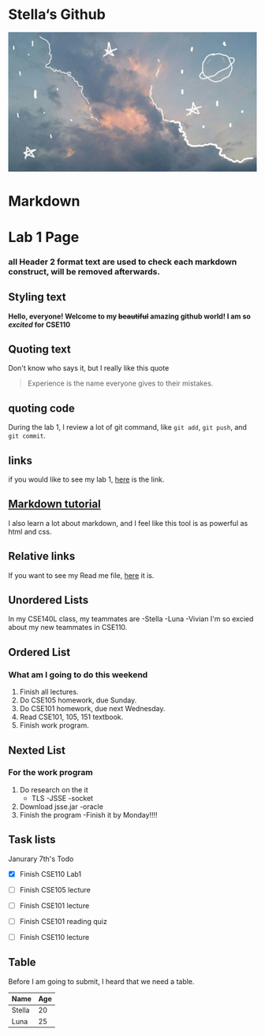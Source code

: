 # Stella‘s Github
![Image of sky](IMG_1525.JPG)

# Markdown 

# Lab 1 Page
### all Header 2 format text are used to check each markdown construct, will be removed afterwards.

## Styling text

**Hello, everyone! Welcome to my ~~beautiful~~ amazing github world! I am so _excited_ for CSE110**



## Quoting text
Don't know who says it, but I really like this quote
>Experience is the name everyone gives to their mistakes.

## quoting code
During the lab 1, I review a lot of git command, like `git add`, `git push`, and `git commit`.

## links
if you would like to see my lab 1, [here](https://github.com/jmaStella/cse110-lab1) is the link.


## [Markdown tutorial](https://docs.github.com/en/free-pro-team@latest/github/writing-on-github/basic-writing-and-formatting-syntax)
I also learn a lot about markdown, and I feel like this tool is as powerful as html and css.

## Relative links
If you want to see my Read me file, [here](README.md) it is.


## Unordered Lists 
In my CSE140L class, my teammates are
-Stella
-Luna
-Vivian
I'm so excied about my new teammates in CSE110.

## Ordered List
### What am I going to do this weekend
1. Finish all lectures.
2. Do CSE105 homework, due Sunday.
3. Do CSE101 homework, due next Wednesday.
4. Read CSE101, 105, 151 textbook.
5. Finish work program.

## Nexted List
### For the work program
1. Do research on the it
    - TLS
    -JSSE
    -socket
2. Download jsse.jar
    -oracle
3. Finish the program
    -Finish it by Monday!!!!

## Task lists
Janurary 7th's Todo
- [x] Finish CSE110 Lab1
- [ ] Finish CSE105 lecture
- [ ] Finish CSE101 lecture
- [ ] Finish CSE101 reading quiz
- [ ] Finish CSE110 lecture


## Table
Before I am going to submit, I heard that we need a table.
<table>
<thead>
<tr>
<th>Name</th>
<th>Age</th>
</tr>
</thead>
<tbody>
<tr>
<td>Stella</td>
<td>20</td>
</tr>
<tr>
<td>Luna</td>
<td>25</td>
</tr>
</tbody>
</table>
